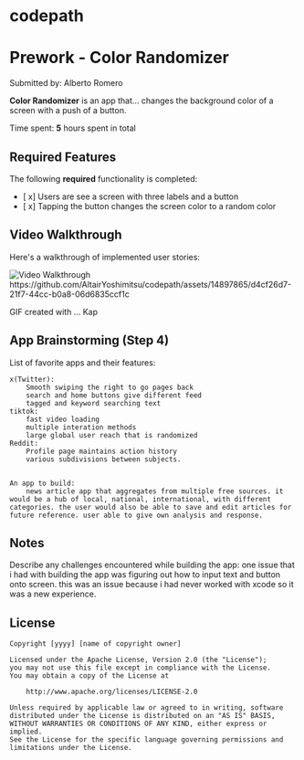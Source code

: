# codepath

# Prework - Color Randomizer

Submitted by: Alberto Romero

**Color Randomizer** is an app that... changes the background color of a screen with a push of a button.

Time spent: **5** hours spent in total

## Required Features

The following **required** functionality is completed:

- [ x] Users are see a screen with three labels and a button
- [ x] Tapping the button changes the screen color to a random color
 
## Video Walkthrough

Here's a walkthrough of implemented user stories:

<img src='https://github.com/AltairYoshimitsu/codepath/assets/14897865/d4cf26d7-21f7-44cc-b0a8-06d6835ccf1c' title='Video Walkthrough' width='' alt='Video Walkthrough' />
https://github.com/AltairYoshimitsu/codepath/assets/14897865/d4cf26d7-21f7-44cc-b0a8-06d6835ccf1c



<!-- Replace this with whatever GIF tool you used! -->
GIF created with ... Kap 
<!-- Recommended tools:
[Kap](https://getkap.co/) for macOS
[ScreenToGif](https://www.screentogif.com/) for Windows
[peek](https://github.com/phw/peek) for Linux. -->

## App Brainstorming (Step 4)
List of favorite apps and their features:

    x(Twitter):
        Smooth swiping the right to go pages back
        search and home buttons give different feed
        tagged and keyword searching text 
    tiktok: 
        fast video loading
        multiple interation methods
        large global user reach that is randomized 
    Reddit:
        Profile page maintains action history
        various subdivisions between subjects.


    An app to build:
        news article app that aggregates from multiple free sources. it would be a hub of local, national, international, with different categories. the user would also be able to save and edit articles for future reference. user able to give own analysis and response.

## Notes

Describe any challenges encountered while building the app:
one issue that i had with building the app was figuring out how to input text and button onto screen. this was an issue because i had never worked with xcode so it was a new experience.


## License

    Copyright [yyyy] [name of copyright owner]

    Licensed under the Apache License, Version 2.0 (the "License");
    you may not use this file except in compliance with the License.
    You may obtain a copy of the License at

        http://www.apache.org/licenses/LICENSE-2.0

    Unless required by applicable law or agreed to in writing, software
    distributed under the License is distributed on an "AS IS" BASIS,
    WITHOUT WARRANTIES OR CONDITIONS OF ANY KIND, either express or implied.
    See the License for the specific language governing permissions and
    limitations under the License.






